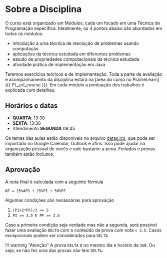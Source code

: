 # Sobre a Disciplina

O curso está organizado em Módulos, cada um focado em uma Técnica de Programação específica. Idealmente, os 4 pontos abaixo são abordados em todos os módulos:

* introdução a uma técnica de resolução de problemas usando computação
* aplicações da técnica estudada em diferentes problemas
* estudo de propriedades computacionais da técnica estudada
* atividade prática de implementação em Java

Teremos exercícios teóricos e de implementação. Toda a parte de avaliação e acompanhamento da disciplina estará na [área do curso no PrairieLearn]({{ PL_url_course }}). Em cada módulo a pontuação dos trabalhos é explicada com detalhes.


## Horários e datas

- **QUARTA**: 13:30
- **SEXTA**: 13:30
- Atendimento **SEGUNDA** 09:45

Os temas das aulas estão disponíveis no arquivo [datas.ics](datas.ics), que pode ser importado no Google Calendar, Outlook e afins. Isso pode ajudar na organização pessoal de vocês e vale bastante a pena. Feriados e provas também estão inclusos. 


## Aprovação

A nota final é calculada com a seguinte fórmula

```
NF = 25%APS + 25%PI + 50%PF
```

Algumas condições são necessárias para aprovação

1. `(PI+2*PF)/3 >= 5` 
2. `PI >= 3.5 E PF >= 3.5`

Caso a primeira condição seja verdade mas não a segunda, será possível fazer uma avaliação `DELTA` com o conteúdo da prova com nota `< 3.5`. Casos excepcionais podem ser considerados para `DELTA`

!!! warning "Atenção"
    A prova `DELTA` é no mesmo dia e horário da `SUB`. Ou seja, se não fez uma das provas não tem `DELTA`.


